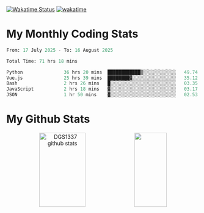 [![Wakatime Status](https://github.com/noopurphalak/noopurphalak/workflows/wakatime-status-update/badge.svg)](https://github.com/noopurphalak/noopurphalak/actions/workflows/main.yml)
[![wakatime](https://wakatime.com/badge/user/80ace140-ef40-4fdd-b8ed-f3be3d2e1aea.svg)](https://wakatime.com/@80ace140-ef40-4fdd-b8ed-f3be3d2e1aea)

# My Monthly Coding Stats

<!--START_SECTION:waka-->

```python
From: 17 July 2025 - To: 16 August 2025

Total Time: 71 hrs 18 mins

Python               36 hrs 20 mins  ████████████▒░░░░░░░░░░░░   49.74 %
Vue.js               25 hrs 39 mins  ████████▓░░░░░░░░░░░░░░░░   35.12 %
Bash                 2 hrs 26 mins   █░░░░░░░░░░░░░░░░░░░░░░░░   03.35 %
JavaScript           2 hrs 18 mins   ▓░░░░░░░░░░░░░░░░░░░░░░░░   03.17 %
JSON                 1 hr 50 mins    ▓░░░░░░░░░░░░░░░░░░░░░░░░   02.53 %
```

<!--END_SECTION:waka-->

# My Github Stats
<div style="text-align: center;">
  <img width="49%" height="195px" src="https://github-readme-stats-sigma-five.vercel.app/api?username=noopurphalak&show_icons=true&count_private=true&hide_border=true&title_color=00FFFF&icon_color=00FFFF&text_color=00FFFF&bg_color=0d1117" alt="DGS1337 github stats" />
  <img width="41%" height="195px" src="https://github-readme-stats-sigma-five.vercel.app/api/top-langs/?username=noopurphalak&layout=compact&hide_border=true&title_color=00FFFF&text_color=00FFFF&bg_color=0d1117" />
</div>
